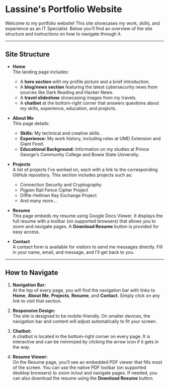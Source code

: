 # Lassine's Portfolio Website

Welcome to my portfolio website! This site showcases my work, skills, and experience as an IT Specialist. Below you’ll find an overview of the site structure and instructions on how to navigate through it.

---

## Site Structure

- **Home**  
  The landing page includes:
  - A **hero section** with my profile picture and a brief introduction.
  - A **blog/news section** featuring the latest cybersecurity news from sources like Dark Reading and Hacker News.
  - A **travel slideshow** showcasing images from my travels.
  - A **chatbot** at the bottom-right corner that answers questions about my skills, experience, education, and projects.

- **About Me**  
  This page details:
  - **Skills:** My technical and creative skills.
  - **Experience:** My work history, including roles at UMD Extension and Giant Food.
  - **Educational Background:** Information on my studies at Prince George's Community College and Bowie State University.

- **Projects**  
  A list of projects I’ve worked on, each with a link to the corresponding GitHub repository. This section includes projects such as:
  - Connection Security and Cryptography
  - Pigpen Rail Fence Cipher Project
  - Diffie-Hellman Key Exchange Project
  - And many more…

- **Resume**  
  This page embeds my resume using Google Docs Viewer. It displays the full resume with a toolbar (on supported browsers) that allows you to zoom and navigate pages. A **Download Resume** button is provided for easy access.

- **Contact**  
  A contact form is available for visitors to send me messages directly. Fill in your name, email, and message, and I'll get back to you.

---

## How to Navigate

1. **Navigation Bar:**  
   At the top of every page, you will find the navigation bar with links to **Home**, **About Me**, **Projects**, **Resume**, and **Contact**. Simply click on any link to visit that section.

2. **Responsive Design:**  
   The site is designed to be mobile-friendly. On smaller devices, the navigation bar and content will adjust automatically to fit your screen.

3. **Chatbot:**  
   A chatbot is located in the bottom-right corner on every page. It is interactive and can be minimized by clicking the arrow icon if it gets in the way.

4. **Resume Viewer:**  
   On the Resume page, you’ll see an embedded PDF viewer that fills most of the screen. You can use the native PDF toolbar (on supported desktop browsers) to zoom in/out and navigate pages. If needed, you can also download the resume using the **Download Resume** button.

